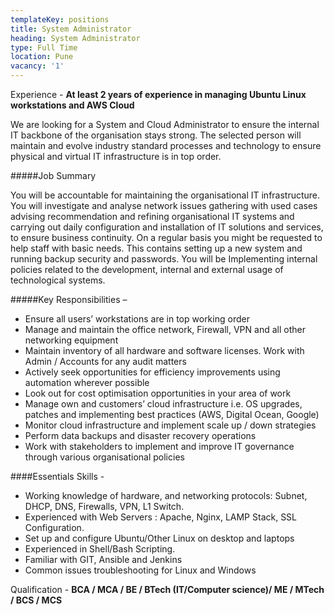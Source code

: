 ```yaml
---
templateKey: positions
title: System Administrator
heading: System Administrator
type: Full Time
location: Pune
vacancy: '1'
---
```


Experience - **At least 2 years of experience in managing Ubuntu Linux workstations and AWS Cloud**

We are looking for a System and Cloud Administrator to ensure the internal IT backbone of the organisation stays strong. The selected person will maintain and evolve industry standard processes and technology to ensure physical and virtual IT infrastructure is in top order. 


#####Job Summary

You will be accountable for maintaining the organisational IT infrastructure. You will investigate and analyse network issues gathering with used cases advising recommendation and refining organisational IT systems and carrying out daily configuration and installation of IT solutions and services, to ensure business continuity. On a regular basis you might be requested to help staff with basic needs. This contains setting up a new system and running backup security and passwords. You will be Implementing internal policies related to the development, internal and external usage of technological systems.



#####Key Responsibilities –
* Ensure all users’ workstations are in top working order
* Manage and maintain the office network, Firewall, VPN and all other networking equipment
* Maintain inventory of all hardware and software licenses. Work with Admin / Accounts for any  audit matters
* Actively seek opportunities for efficiency improvements using automation wherever possible
* Look out for cost optimisation opportunities in your area of work
* Manage own and customers’ cloud infrastructure i.e. OS upgrades, patches and implementing best practices (AWS, Digital Ocean, Google)
* Monitor cloud infrastructure and implement scale up / down strategies
* Perform data backups and disaster recovery operations
* Work with stakeholders to implement and improve IT governance through various organisational policies

####Essentials Skills -
* Working knowledge of hardware, and networking protocols: Subnet, DHCP, DNS, Firewalls, VPN, L1 Switch.
* Experienced with Web Servers : Apache, Nginx, LAMP Stack, SSL Configuration.
* Set up and configure Ubuntu/Other Linux on desktop and laptops
* Experienced in Shell/Bash Scripting.
* Familiar with GIT, Ansible and Jenkins
* Common issues troubleshooting for Linux and Windows

Qualification - **BCA / MCA / BE / BTech (IT/Computer science)/ ME / MTech / BCS / MCS**
